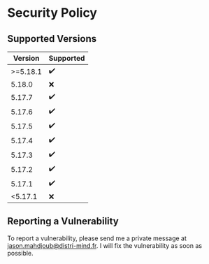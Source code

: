 # Security Policy

## Supported Versions

| Version  | Supported          |
| -------- | ------------------ |
| >=5.18.1 | :heavy_check_mark: |
| 5.18.0   | :x:                |
| 5.17.7   | :heavy_check_mark: |
| 5.17.6   | :heavy_check_mark: |
| 5.17.5   | :heavy_check_mark: |
| 5.17.4   | :heavy_check_mark: |
| 5.17.3   | :heavy_check_mark: |
| 5.17.2   | :heavy_check_mark: |
| 5.17.1   | :heavy_check_mark: |
| <5.17.1  | :x:                |

## Reporting a Vulnerability

To report a vulnerability, please send me a private message at jason.mahdjoub@distri-mind.fr. I will fix the vulnerability as soon as possible.
